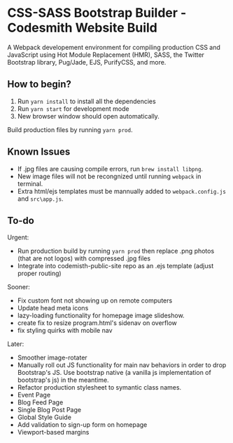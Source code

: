 # CSS-SASS Bootstrap Builder - Codesmith Website Build

A Webpack developement environment for compiling production CSS and JavaScript using Hot Module Replacement (HMR), SASS, the Twitter Bootstrap library, Pug/Jade, EJS, PurifyCSS, and more.

## How to begin?

1. Run `yarn install` to install all the dependencies
2. Run `yarn start` for development mode
3. New browser window should open automatically.

Build production files by running `yarn prod`.

## Known Issues

- If .jpg files are causing compile errors, run `brew install libpng`.
- New image files will not be recongnized until running `webpack` in terminal.
- Extra html/ejs templates must be mannually added to `webpack.config.js` and `src\app.js`.

## To-do

Urgent:
- Run production build by running `yarn prod` then replace .png photos (that are not logos) with compressed .jpg files
- Integrate into codemisth-public-site repo as an .ejs template (adjust proper routing)

Sooner:
- Fix custom font not showing up on remote computers
- Update head meta icons
- lazy-loading functionality for homepage image slideshow.
- create fix to resize program.html's sidenav on overflow
- fix styling quirks with mobile nav

Later:
- Smoother image-rotater
- Manually roll out JS functionality for main nav behaviors in order to drop Bootstrap's JS. Use bootstrap native (a vanilla js implementation of bootstrap's js) in the meantime.
- Refactor production stylesheet to symantic class names.
- Event Page
- Blog Feed Page
- Single Blog Post Page
- Global Style Guide
- Add validation to sign-up form on homepage
- Viewport-based margins
